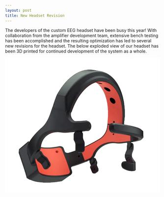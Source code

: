 ```yaml
---
layout: post
title: New Headset Revision
---
```


<p>The developers of the custom EEG headset have been busy this year! With collaboration from the amplifier development team, extensive bench testing has been accomplished and the resulting optimization has led to several new revisions for the headset. The below exploded view of our headset has been 3D printed for continued development of the system as a whole.</p>
<img src="/photos/beta3_non.jpg">

